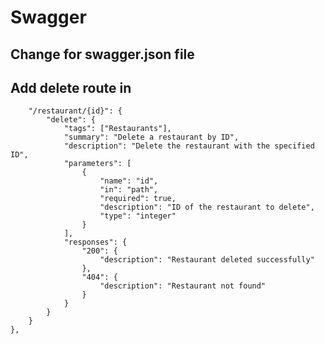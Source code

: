 # Swagger

## Change for swagger.json file
## Add delete route in
        "/restaurant/{id}": {
            "delete": {
                "tags": ["Restaurants"],
                "summary": "Delete a restaurant by ID",
                "description": "Delete the restaurant with the specified ID",
                "parameters": [
                    {
                        "name": "id",
                        "in": "path",
                        "required": true,
                        "description": "ID of the restaurant to delete",
                        "type": "integer"
                    }
                ],
                "responses": {
                    "200": {
                        "description": "Restaurant deleted successfully"
                    },
                    "404": {
                        "description": "Restaurant not found"
                    }
                }
            }
        }
    },
